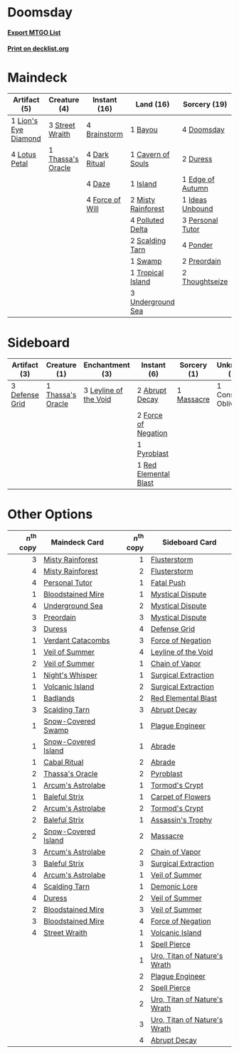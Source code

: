 # Doomsday

#### [Export MTGO List](../collection/Doomsday/Doomsday.txt)
#### [Print on decklist.org](http://decklist.org/?deckmain=1%09Bayou%0A4%09Brainstorm%0A1%09Cavern%20of%20Souls%0A4%09Dark%20Ritual%0A4%09Daze%0A4%09Doomsday%0A2%09Duress%0A1%09Edge%20of%20Autumn%0A4%09Force%20of%20Will%0A1%09Ideas%20Unbound%0A1%09Island%0A1%09Lion's%20Eye%20Diamond%0A4%09Lotus%20Petal%0A2%09Misty%20Rainforest%0A3%09Personal%20Tutor%0A4%09Polluted%20Delta%0A4%09Ponder%0A2%09Preordain%0A2%09Scalding%20Tarn%0A3%09Street%20Wraith%0A1%09Swamp%0A1%09Thassa's%20Oracle%0A2%09Thoughtseize%0A1%09Tropical%20Island%0A3%09Underground%20Sea&deckside=2%09Abrupt%20Decay%0A1%09Consign%20/%20Oblivion%0A3%09Defense%20Grid%0A2%09Force%20of%20Negation%0A3%09Leyline%20of%20the%20Void%0A1%09Massacre%0A1%09Pyroblast%0A1%09Red%20Elemental%20Blast%0A1%09Thassa's%20Oracle)
# Maindeck

|                                        Artifact (5)                                         |                                        Creature (4)                                        |                                      Instant (16)                                      |                                          Land (16)                                          |                                       Sorcery (19)                                        |
|---------------------------------------------------------------------------------------------|--------------------------------------------------------------------------------------------|----------------------------------------------------------------------------------------|---------------------------------------------------------------------------------------------|-------------------------------------------------------------------------------------------|
|1 [Lion's Eye Diamond](http://gatherer.wizards.com/Pages/Card/Details.aspx?multiverseid=3255)|3 [Street Wraith](http://gatherer.wizards.com/Pages/Card/Details.aspx?multiverseid=442097)  |4 [Brainstorm](http://gatherer.wizards.com/Pages/Card/Details.aspx?multiverseid=3897)   |1 [Bayou](http://gatherer.wizards.com/Pages/Card/Details.aspx?multiverseid=879)              |4 [Doomsday](http://gatherer.wizards.com/Pages/Card/Details.aspx?multiverseid=15397)       |
|4 [Lotus Petal](http://gatherer.wizards.com/Pages/Card/Details.aspx?multiverseid=420602)     |1 [Thassa's Oracle](http://gatherer.wizards.com/Pages/Card/Details.aspx?multiverseid=476324)|4 [Dark Ritual](http://gatherer.wizards.com/Pages/Card/Details.aspx?multiverseid=651)   |1 [Cavern of Souls](http://gatherer.wizards.com/Pages/Card/Details.aspx?multiverseid=278058) |2 [Duress](http://gatherer.wizards.com/Pages/Card/Details.aspx?multiverseid=14557)         |
|                                                                                             |                                                                                            |4 [Daze](http://gatherer.wizards.com/Pages/Card/Details.aspx?multiverseid=189255)       |1 [Island](http://gatherer.wizards.com/Pages/Card/Details.aspx?multiverseid=439857)          |1 [Edge of Autumn](http://gatherer.wizards.com/Pages/Card/Details.aspx?multiverseid=243442)|
|                                                                                             |                                                                                            |4 [Force of Will](http://gatherer.wizards.com/Pages/Card/Details.aspx?multiverseid=3107)|2 [Misty Rainforest](http://gatherer.wizards.com/Pages/Card/Details.aspx?multiverseid=405102)|1 [Ideas Unbound](http://gatherer.wizards.com/Pages/Card/Details.aspx?multiverseid=88789)  |
|                                                                                             |                                                                                            |                                                                                        |4 [Polluted Delta](http://gatherer.wizards.com/Pages/Card/Details.aspx?multiverseid=405104)  |3 [Personal Tutor](http://gatherer.wizards.com/Pages/Card/Details.aspx?multiverseid=184775)|
|                                                                                             |                                                                                            |                                                                                        |2 [Scalding Tarn](http://gatherer.wizards.com/Pages/Card/Details.aspx?multiverseid=405107)   |4 [Ponder](http://gatherer.wizards.com/Pages/Card/Details.aspx?multiverseid=451051)        |
|                                                                                             |                                                                                            |                                                                                        |1 [Swamp](http://gatherer.wizards.com/Pages/Card/Details.aspx?multiverseid=439858)           |2 [Preordain](http://gatherer.wizards.com/Pages/Card/Details.aspx?multiverseid=405347)     |
|                                                                                             |                                                                                            |                                                                                        |1 [Tropical Island](http://gatherer.wizards.com/Pages/Card/Details.aspx?multiverseid=884)    |2 [Thoughtseize](http://gatherer.wizards.com/Pages/Card/Details.aspx?multiverseid=438676)  |
|                                                                                             |                                                                                            |                                                                                        |3 [Underground Sea](http://gatherer.wizards.com/Pages/Card/Details.aspx?multiverseid=886)    |                                                                                           |


# Sideboard

|                                      Artifact (3)                                      |                                        Creature (1)                                        |                                        Enchantment (3)                                         |                                         Instant (6)                                          |                                    Sorcery (1)                                     |    Unknown (1)     |
|----------------------------------------------------------------------------------------|--------------------------------------------------------------------------------------------|------------------------------------------------------------------------------------------------|----------------------------------------------------------------------------------------------|------------------------------------------------------------------------------------|--------------------|
|3 [Defense Grid](http://gatherer.wizards.com/Pages/Card/Details.aspx?multiverseid=45481)|1 [Thassa's Oracle](http://gatherer.wizards.com/Pages/Card/Details.aspx?multiverseid=476324)|3 [Leyline of the Void](http://gatherer.wizards.com/Pages/Card/Details.aspx?multiverseid=107682)|2 [Abrupt Decay](http://gatherer.wizards.com/Pages/Card/Details.aspx?multiverseid=456061)     |1 [Massacre](http://gatherer.wizards.com/Pages/Card/Details.aspx?multiverseid=21324)|1 Consign / Oblivion|
|                                                                                        |                                                                                            |                                                                                                |2 [Force of Negation](http://gatherer.wizards.com/Pages/Card/Details.aspx?multiverseid=464001)|                                                                                    |                    |
|                                                                                        |                                                                                            |                                                                                                |1 [Pyroblast](http://gatherer.wizards.com/Pages/Card/Details.aspx?multiverseid=4083)          |                                                                                    |                    |
|                                                                                        |                                                                                            |                                                                                                |1 [Red Elemental Blast](http://gatherer.wizards.com/Pages/Card/Details.aspx?multiverseid=814) |                                                                                    |                    |


# Other Options

|*n*<sup>th</sup> copy|                                        Maindeck Card                                         |*n*<sup>th</sup> copy|                                            Sideboard Card                                             |
|--------------------:|----------------------------------------------------------------------------------------------|--------------------:|-------------------------------------------------------------------------------------------------------|
|                    3|[Misty Rainforest](http://gatherer.wizards.com/Pages/Card/Details.aspx?multiverseid=405102)   |                    1|[Flusterstorm](http://gatherer.wizards.com/Pages/Card/Details.aspx?multiverseid=228255)                |
|                    4|[Misty Rainforest](http://gatherer.wizards.com/Pages/Card/Details.aspx?multiverseid=405102)   |                    2|[Flusterstorm](http://gatherer.wizards.com/Pages/Card/Details.aspx?multiverseid=228255)                |
|                    4|[Personal Tutor](http://gatherer.wizards.com/Pages/Card/Details.aspx?multiverseid=184775)     |                    1|[Fatal Push](http://gatherer.wizards.com/Pages/Card/Details.aspx?multiverseid=423724)                  |
|                    1|[Bloodstained Mire](http://gatherer.wizards.com/Pages/Card/Details.aspx?multiverseid=405094)  |                    1|[Mystical Dispute](http://gatherer.wizards.com/Pages/Card/Details.aspx?multiverseid=473020)            |
|                    4|[Underground Sea](http://gatherer.wizards.com/Pages/Card/Details.aspx?multiverseid=886)       |                    2|[Mystical Dispute](http://gatherer.wizards.com/Pages/Card/Details.aspx?multiverseid=473020)            |
|                    3|[Preordain](http://gatherer.wizards.com/Pages/Card/Details.aspx?multiverseid=405347)          |                    3|[Mystical Dispute](http://gatherer.wizards.com/Pages/Card/Details.aspx?multiverseid=473020)            |
|                    3|[Duress](http://gatherer.wizards.com/Pages/Card/Details.aspx?multiverseid=14557)              |                    4|[Defense Grid](http://gatherer.wizards.com/Pages/Card/Details.aspx?multiverseid=45481)                 |
|                    1|[Verdant Catacombs](http://gatherer.wizards.com/Pages/Card/Details.aspx?multiverseid=405113)  |                    3|[Force of Negation](http://gatherer.wizards.com/Pages/Card/Details.aspx?multiverseid=464001)           |
|                    1|[Veil of Summer](http://gatherer.wizards.com/Pages/Card/Details.aspx?multiverseid=466952)     |                    4|[Leyline of the Void](http://gatherer.wizards.com/Pages/Card/Details.aspx?multiverseid=107682)         |
|                    2|[Veil of Summer](http://gatherer.wizards.com/Pages/Card/Details.aspx?multiverseid=466952)     |                    1|[Chain of Vapor](http://gatherer.wizards.com/Pages/Card/Details.aspx?multiverseid=420701)              |
|                    1|[Night's Whisper](http://gatherer.wizards.com/Pages/Card/Details.aspx?multiverseid=51178)     |                    1|[Surgical Extraction](http://gatherer.wizards.com/Pages/Card/Details.aspx?multiverseid=397706)         |
|                    1|[Volcanic Island](http://gatherer.wizards.com/Pages/Card/Details.aspx?multiverseid=887)       |                    2|[Surgical Extraction](http://gatherer.wizards.com/Pages/Card/Details.aspx?multiverseid=397706)         |
|                    1|[Badlands](http://gatherer.wizards.com/Pages/Card/Details.aspx?multiverseid=878)              |                    2|[Red Elemental Blast](http://gatherer.wizards.com/Pages/Card/Details.aspx?multiverseid=814)            |
|                    3|[Scalding Tarn](http://gatherer.wizards.com/Pages/Card/Details.aspx?multiverseid=405107)      |                    3|[Abrupt Decay](http://gatherer.wizards.com/Pages/Card/Details.aspx?multiverseid=456061)                |
|                    1|[Snow-Covered Swamp](http://gatherer.wizards.com/Pages/Card/Details.aspx?multiverseid=121256) |                    1|[Plague Engineer](http://gatherer.wizards.com/Pages/Card/Details.aspx?multiverseid=464049)             |
|                    1|[Snow-Covered Island](http://gatherer.wizards.com/Pages/Card/Details.aspx?multiverseid=121130)|                    1|[Abrade](http://gatherer.wizards.com/Pages/Card/Details.aspx?multiverseid=430772)                      |
|                    1|[Cabal Ritual](http://gatherer.wizards.com/Pages/Card/Details.aspx?multiverseid=30564)        |                    2|[Abrade](http://gatherer.wizards.com/Pages/Card/Details.aspx?multiverseid=430772)                      |
|                    2|[Thassa's Oracle](http://gatherer.wizards.com/Pages/Card/Details.aspx?multiverseid=476324)    |                    2|[Pyroblast](http://gatherer.wizards.com/Pages/Card/Details.aspx?multiverseid=4083)                     |
|                    1|[Arcum's Astrolabe](http://gatherer.wizards.com/Pages/Card/Details.aspx?multiverseid=464169)  |                    1|[Tormod's Crypt](http://gatherer.wizards.com/Pages/Card/Details.aspx?multiverseid=389723)              |
|                    1|[Baleful Strix](http://gatherer.wizards.com/Pages/Card/Details.aspx?multiverseid=376260)      |                    1|[Carpet of Flowers](http://gatherer.wizards.com/Pages/Card/Details.aspx?multiverseid=5858)             |
|                    2|[Arcum's Astrolabe](http://gatherer.wizards.com/Pages/Card/Details.aspx?multiverseid=464169)  |                    2|[Tormod's Crypt](http://gatherer.wizards.com/Pages/Card/Details.aspx?multiverseid=389723)              |
|                    2|[Baleful Strix](http://gatherer.wizards.com/Pages/Card/Details.aspx?multiverseid=376260)      |                    1|[Assassin's Trophy](http://gatherer.wizards.com/Pages/Card/Details.aspx?multiverseid=452902)           |
|                    2|[Snow-Covered Island](http://gatherer.wizards.com/Pages/Card/Details.aspx?multiverseid=121130)|                    2|[Massacre](http://gatherer.wizards.com/Pages/Card/Details.aspx?multiverseid=21324)                     |
|                    3|[Arcum's Astrolabe](http://gatherer.wizards.com/Pages/Card/Details.aspx?multiverseid=464169)  |                    2|[Chain of Vapor](http://gatherer.wizards.com/Pages/Card/Details.aspx?multiverseid=420701)              |
|                    3|[Baleful Strix](http://gatherer.wizards.com/Pages/Card/Details.aspx?multiverseid=376260)      |                    3|[Surgical Extraction](http://gatherer.wizards.com/Pages/Card/Details.aspx?multiverseid=397706)         |
|                    4|[Arcum's Astrolabe](http://gatherer.wizards.com/Pages/Card/Details.aspx?multiverseid=464169)  |                    1|[Veil of Summer](http://gatherer.wizards.com/Pages/Card/Details.aspx?multiverseid=466952)              |
|                    4|[Scalding Tarn](http://gatherer.wizards.com/Pages/Card/Details.aspx?multiverseid=405107)      |                    1|[Demonic Lore](http://gatherer.wizards.com/Pages/Card/Details.aspx?multiverseid=497638)                |
|                    4|[Duress](http://gatherer.wizards.com/Pages/Card/Details.aspx?multiverseid=14557)              |                    2|[Veil of Summer](http://gatherer.wizards.com/Pages/Card/Details.aspx?multiverseid=466952)              |
|                    2|[Bloodstained Mire](http://gatherer.wizards.com/Pages/Card/Details.aspx?multiverseid=405094)  |                    3|[Veil of Summer](http://gatherer.wizards.com/Pages/Card/Details.aspx?multiverseid=466952)              |
|                    3|[Bloodstained Mire](http://gatherer.wizards.com/Pages/Card/Details.aspx?multiverseid=405094)  |                    4|[Force of Negation](http://gatherer.wizards.com/Pages/Card/Details.aspx?multiverseid=464001)           |
|                    4|[Street Wraith](http://gatherer.wizards.com/Pages/Card/Details.aspx?multiverseid=442097)      |                    1|[Volcanic Island](http://gatherer.wizards.com/Pages/Card/Details.aspx?multiverseid=887)                |
|                     |                                                                                              |                    1|[Spell Pierce](http://gatherer.wizards.com/Pages/Card/Details.aspx?multiverseid=425876)                |
|                     |                                                                                              |                    1|[Uro, Titan of Nature's Wrath](http://gatherer.wizards.com/Pages/Card/Details.aspx?multiverseid=476480)|
|                     |                                                                                              |                    2|[Plague Engineer](http://gatherer.wizards.com/Pages/Card/Details.aspx?multiverseid=464049)             |
|                     |                                                                                              |                    2|[Spell Pierce](http://gatherer.wizards.com/Pages/Card/Details.aspx?multiverseid=425876)                |
|                     |                                                                                              |                    2|[Uro, Titan of Nature's Wrath](http://gatherer.wizards.com/Pages/Card/Details.aspx?multiverseid=476480)|
|                     |                                                                                              |                    3|[Uro, Titan of Nature's Wrath](http://gatherer.wizards.com/Pages/Card/Details.aspx?multiverseid=476480)|
|                     |                                                                                              |                    4|[Abrupt Decay](http://gatherer.wizards.com/Pages/Card/Details.aspx?multiverseid=456061)                |

